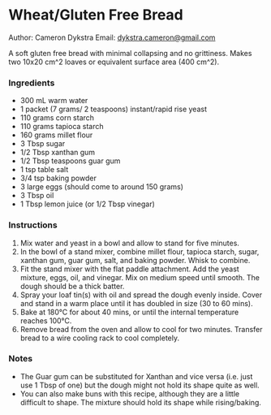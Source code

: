 Wheat/Gluten Free Bread
=======================

Author: Cameron Dykstra
Email: dykstra.cameron@gmail.com

A soft gluten free bread with minimal collapsing and no grittiness.
Makes two 10x20 cm^2 loaves or equivalent surface area (400 cm^2).

### Ingredients
* 300 mL warm water
* 1 packet (7 grams/ 2 teaspoons) instant/rapid rise yeast
* 110 grams corn starch
* 110 grams tapioca starch
* 160 grams millet flour
* 3 Tbsp sugar
* 1/2 Tbsp xanthan gum
* 1/2 Tbsp teaspoons guar gum
* 1 tsp table salt
* 3/4 tsp baking powder
* 3 large eggs (should come to around 150 grams)
* 3 Tbsp oil
* 1 Tbsp lemon juice (or 1/2 Tbsp vinegar)

### Instructions
1. Mix water and yeast in a bowl and allow to stand for five minutes.
2. In the bowl of a stand mixer, combine millet flour, tapioca starch, sugar, xanthan gum, guar gum, salt, and baking powder. Whisk to combine. 
3. Fit the stand mixer with the flat paddle attachment. Add the yeast mixture, eggs, oil, and vinegar. Mix on medium speed until smooth. The dough should be a thick batter.
4. Spray your loaf tin(s) with oil and spread the dough evenly inside. Cover and stand in a warm place until it has doubled in size (30 to 60 mins).
5. Bake at 180°C for about 40 mins, or until the internal temperature reaches 100°C.
6. Remove bread from the oven and allow to cool for two minutes. Transfer bread to a wire cooling rack to cool completely.

### Notes
* The Guar gum can be substituted for Xanthan and vice versa (i.e. just use 1 Tbsp of one) but the dough might not hold its shape quite as well.
* You can also make buns with this recipe, although they are a little difficult to shape. The mixture should hold its shape while rising/baking.
